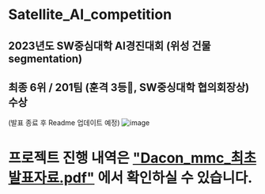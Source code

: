 # Satellite_AI_competition
## 2023년도 SW중심대학 AI경진대회 (위성 건물 segmentation)
## 최종 6위 / 201팀 (훈격 3등🥉, SW중싱대학 협의회장상) 수상
(발표 종료 후 Readme 업데이트 예정)
![image](https://github.com/seongjiko/Satellite_AI_competition/assets/46768743/d2b96ab9-41e8-49f8-8dd1-1a2a80bf6d9b)

# 프로젝트 진행 내역은 ["Dacon_mmc_최초발표자료.pdf"](https://github.com/seongjiko/Satellite_AI_competition/blob/master/Dacon_mmc_%EC%B5%9C%EC%B4%88%EB%B0%9C%ED%91%9C%EC%9E%90%EB%A3%8C.pdf) 에서 확인하실 수 있습니다.
